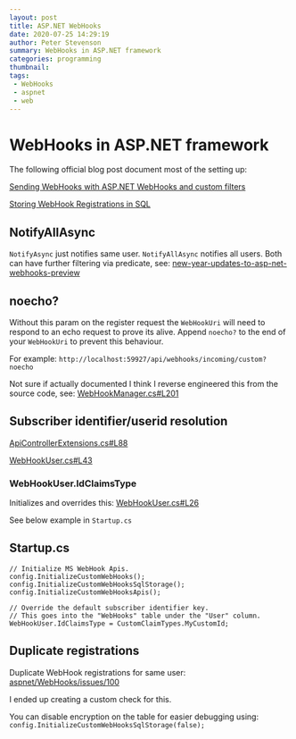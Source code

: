 ```yaml
---
layout: post
title: ASP.NET WebHooks
date: 2020-07-25 14:29:19
author: Peter Stevenson
summary: WebHooks in ASP.NET framework
categories: programming
thumbnail:
tags:
 - WebHooks
 - aspnet
 - web
---
```


# WebHooks in ASP.NET framework

The following official blog post document most of the setting up:

[Sending WebHooks with ASP.NET WebHooks and custom filters](https://devblogs.microsoft.com/aspnet/sending-webhooks-with-asp-net-webhooks-preview/)

[Storing WebHook Registrations in SQL](https://devblogs.microsoft.com/aspnet/updates-to-microsoft-asp-net-webhooks-preview/)

## NotifyAllAsync

`NotifyAsync` just notifies same user. `NotifyAllAsync` notifies all users. Both can have further filtering via predicate, see: [new-year-updates-to-asp-net-webhooks-preview](https://devblogs.microsoft.com/aspnet/new-year-updates-to-asp-net-webhooks-preview/)

## noecho?

Without this param on the register request the `WebHookUri` will need to respond to an echo request to prove its alive. Append `noecho?` to the end of your `WebHookUri` to prevent this behaviour.

For example: `http://localhost:59927/api/webhooks/incoming/custom?noecho`

Not sure if actually documented I think I reverse engineered this from the source code, see: [WebHookManager.cs#L201](https://github.com/aspnet/AspNetWebHooks/blob/7a7554b2748cc094ff1fa151de3e1b1b56d32511/src/Microsoft.AspNet.WebHooks.Custom/WebHooks/WebHookManager.cs#L201)

## Subscriber identifier/userid resolution

[ApiControllerExtensions.cs#L88](https://github.com/aspnet/AspNetWebHooks/blob/7a7554b2748cc094ff1fa151de3e1b1b56d32511/src/Microsoft.AspNet.WebHooks.Custom/Extensions/ApiControllerExtensions.cs#L88)

[WebHookUser.cs#L43](https://github.com/aspnet/AspNetWebHooks/blob/7a7554b2748cc094ff1fa151de3e1b1b56d32511/src/Microsoft.AspNet.WebHooks.Custom/WebHooks/WebHookUser.cs#L43)

### WebHookUser.IdClaimsType

Initializes and overrides this: [WebHookUser.cs#L26](https://github.com/aspnet/AspNetWebHooks/blob/7a7554b2748cc094ff1fa151de3e1b1b56d32511/src/Microsoft.AspNet.WebHooks.Custom/WebHooks/WebHookUser.cs#L26)

See below example in `Startup.cs`

## Startup.cs

```
// Initialize MS WebHook Apis.
config.InitializeCustomWebHooks();
config.InitializeCustomWebHooksSqlStorage();
config.InitializeCustomWebHooksApis();

// Override the default subscriber identifier key.
// This goes into the "WebHooks" table under the "User" column.
WebHookUser.IdClaimsType = CustomClaimTypes.MyCustomId;
```

## Duplicate registrations

Duplicate WebHook registrations for same user: [aspnet/WebHooks/issues/100](https://github.com/aspnet/WebHooks/issues/100)

I ended up creating a custom check for this.

You can disable encryption on the table for easier debugging using: `config.InitializeCustomWebHooksSqlStorage(false);`